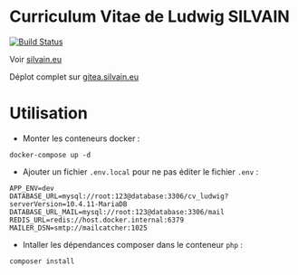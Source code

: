 # Curriculum Vitae de Ludwig SILVAIN

[![Build Status](https://drone.silvain.eu/api/badges/Silvain.eu/cv-ludwig/status.svg?ref=refs/heads/master)](https://drone.silvain.eu/Silvain.eu/cv-ludwig)

Voir [silvain.eu](https://silvain.eu)

Déplot complet sur [gitea.silvain.eu](https://git.silvain.eu/Silvain.eu/cv-ludwig)

# Utilisation

-  Monter les conteneurs docker :
```
docker-compose up -d
```

-  Ajouter un fichier `.env.local` pour ne pas éditer le fichier `.env` :
```dotenv
APP_ENV=dev
DATABASE_URL=mysql://root:123@database:3306/cv_ludwig?serverVersion=10.4.11-MariaDB
DATABASE_URL_MAIL=mysql://root:123@database:3306/mail
REDIS_URL=redis://host.docker.internal:6379
MAILER_DSN=smtp://mailcatcher:1025
```

-  Intaller les dépendances composer dans le conteneur `php` :
```
composer install
```
